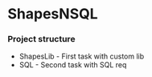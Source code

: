 # ShapesNSQL

### Project structure
* ShapesLib - First task with custom lib
* SQL - Second task with SQL req 
